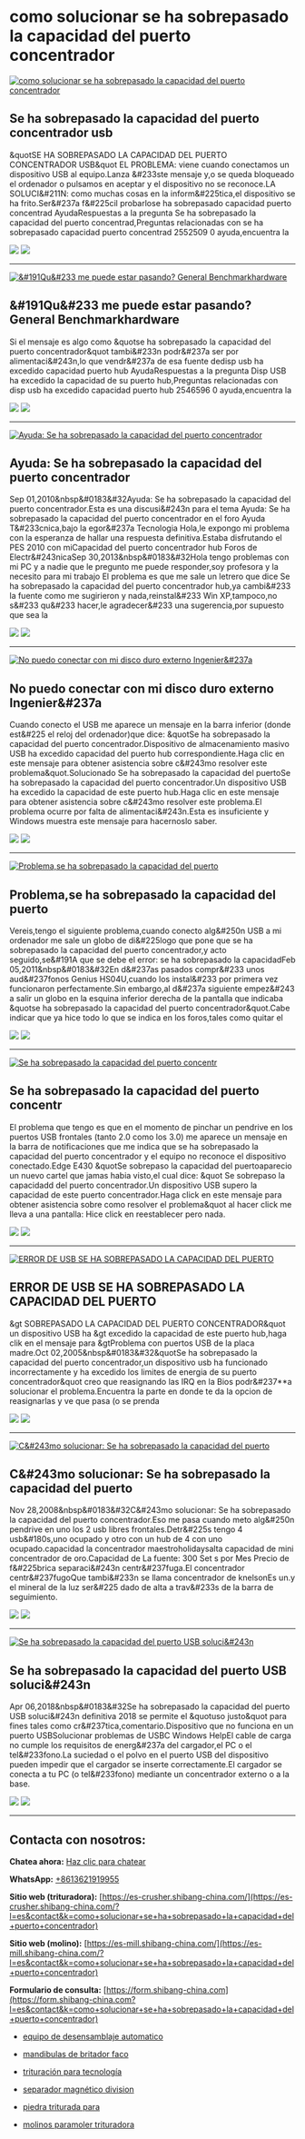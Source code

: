 # como solucionar se ha sobrepasado la capacidad del puerto concentrador

<a href="https://swt.shibang-china.com/?l=es&img&k=como+solucionar+se+ha+sobrepasado+la+capacidad+del+puerto+concentrador" target="_blank">![como solucionar se ha sobrepasado la capacidad del puerto concentrador](http://static.shibang-china.com/all-800x300/1441.jpg)</a>

## Se ha sobrepasado la capacidad del puerto concentrador usb
&quotSE HA SOBREPASADO LA CAPACIDAD DEL PUERTO CONCENTRADOR USB&quot EL PROBLEMA: viene cuando conectamos un dispositivo USB al equipo.Lanza &#233ste mensaje y,o se queda bloqueado el ordenador o pulsamos en aceptar y el dispositivo no se reconoce.LA SOLUCI&#211N: como muchas cosas en la inform&#225tica,el dispositivo se ha frito.Ser&#237a f&#225cil probarlose ha sobrepasado capacidad puerto concentrad AyudaRespuestas a la pregunta Se ha sobrepasado la capacidad del puerto concentrad,Preguntas relacionadas con se ha sobrepasado capacidad puerto concentrad 2552509 0 ayuda,encuentra la


<a href="https://whatsapp.shibangsoft.com/WhatsApp.php" target="_blank" title="WhatsApp">![](http://static.shibang-china.com/icon/whatsapp.png)</a> <a href="https://swt.shibang-china.com/?l=es&icon&k=como+solucionar+se+ha+sobrepasado+la+capacidad+del+puerto+concentrador" target="_blank">![](http://static.shibang-china.com/icon/chat-es.png)</a>

---

<a href="https://swt.shibang-china.com/?l=es&img&k=como+solucionar+se+ha+sobrepasado+la+capacidad+del+puerto+concentrador" target="_blank">![&#191Qu&#233 me puede estar pasando? General Benchmarkhardware](http://static.shibang-china.com/all-800x300/416.jpg)</a>

## &#191Qu&#233 me puede estar pasando? General Benchmarkhardware
Si el mensaje es algo como &quotse ha sobrepasado la capacidad del puerto concentrador&quot tambi&#233n podr&#237a ser por alimentaci&#243n,lo que vendr&#237a de esa fuente dedisp usb ha excedido capacidad puerto hub AyudaRespuestas a la pregunta Disp USB ha excedido la capacidad de su puerto hub,Preguntas relacionadas con disp usb ha excedido capacidad puerto hub 2546596 0 ayuda,encuentra la


<a href="https://whatsapp.shibangsoft.com/WhatsApp.php" target="_blank" title="WhatsApp">![](http://static.shibang-china.com/icon/whatsapp.png)</a> <a href="https://swt.shibang-china.com/?l=es&icon&k=como+solucionar+se+ha+sobrepasado+la+capacidad+del+puerto+concentrador" target="_blank">![](http://static.shibang-china.com/icon/chat-es.png)</a>

---

<a href="https://swt.shibang-china.com/?l=es&img&k=como+solucionar+se+ha+sobrepasado+la+capacidad+del+puerto+concentrador" target="_blank">![Ayuda: Se ha sobrepasado la capacidad del puerto concentrador](http://static.shibang-china.com/all-800x300/607.jpg)</a>

## Ayuda: Se ha sobrepasado la capacidad del puerto concentrador
Sep 01,2010&nbsp&#0183&#32Ayuda: Se ha sobrepasado la capacidad del puerto concentrador.Esta es una discusi&#243n para el tema Ayuda: Se ha sobrepasado la capacidad del puerto concentrador en el foro Ayuda T&#233cnica,bajo la egor&#237a Tecnologia Hola,le expongo mi problema con la esperanza de hallar una respuesta definitiva.Estaba disfrutando el PES 2010 con miCapacidad del puerto concentrador hub Foros de Electr&#243nicaSep 30,2013&nbsp&#0183&#32Hola tengo problemas con mi PC y a nadie que le pregunto me puede responder,soy profesora y la necesito para mi trabajo El problema es que me sale un letrero que dice Se ha sobrepasado la capacidad del puerto concentrador hub,ya cambi&#233 la fuente como me sugirieron y nada,reinstal&#233 Win XP,tampoco,no s&#233 qu&#233 hacer,le agradecer&#233 una sugerencia,por supuesto que sea la


<a href="https://whatsapp.shibangsoft.com/WhatsApp.php" target="_blank" title="WhatsApp">![](http://static.shibang-china.com/icon/whatsapp.png)</a> <a href="https://swt.shibang-china.com/?l=es&icon&k=como+solucionar+se+ha+sobrepasado+la+capacidad+del+puerto+concentrador" target="_blank">![](http://static.shibang-china.com/icon/chat-es.png)</a>

---

<a href="https://swt.shibang-china.com/?l=es&img&k=como+solucionar+se+ha+sobrepasado+la+capacidad+del+puerto+concentrador" target="_blank">![No puedo conectar con mi disco duro externo Ingenier&#237a](http://static.shibang-china.com/all-800x300/569.jpg)</a>

## No puedo conectar con mi disco duro externo Ingenier&#237a
Cuando conecto el USB me aparece un mensaje en la barra inferior (donde est&#225 el reloj del ordenador)que dice: &quotSe ha sobrepasado la capacidad del puerto concentrador.Dispositivo de almacenamiento masivo USB ha excedido capacidad del puerto hub correspondiente.Haga clic en este mensaje para obtener asistencia sobre c&#243mo resolver este problema&quot.Solucionado Se ha sobrepasado la capacidad del puertoSe ha sobrepasado la capacidad del puerto concentrador.Un dispositivo USB ha excedido la capacidad de este puerto hub.Haga clic en este mensaje para obtener asistencia sobre c&#243mo resolver este problema.El problema ocurre por falta de alimentaci&#243n.Esta es insuficiente y Windows muestra este mensaje para hacernoslo saber.


<a href="https://whatsapp.shibangsoft.com/WhatsApp.php" target="_blank" title="WhatsApp">![](http://static.shibang-china.com/icon/whatsapp.png)</a> <a href="https://swt.shibang-china.com/?l=es&icon&k=como+solucionar+se+ha+sobrepasado+la+capacidad+del+puerto+concentrador" target="_blank">![](http://static.shibang-china.com/icon/chat-es.png)</a>

---

<a href="https://swt.shibang-china.com/?l=es&img&k=como+solucionar+se+ha+sobrepasado+la+capacidad+del+puerto+concentrador" target="_blank">![Problema,se ha sobrepasado la capacidad del puerto](http://static.shibang-china.com/all-800x300/636.jpg)</a>

## Problema,se ha sobrepasado la capacidad del puerto
Vereis,tengo el siguiente problema,cuando conecto alg&#250n USB a mi ordenador me sale un globo de di&#225logo que pone que se ha sobrepasado la capacidad del puerto concentrador,y acto seguido,se&#191A que se debe el error: se ha sobrepasado la capacidadFeb 05,2011&nbsp&#0183&#32En d&#237as pasados compr&#233 unos aud&#237fonos Genius HS04U,cuando los instal&#233 por primera vez funcionaron perfectamente.Sin embargo,al d&#237a siguiente empez&#243 a salir un globo en la esquina inferior derecha de la pantalla que indicaba &quotse ha sobrepasado la capacidad del puerto concentrador&quot.Cabe indicar que ya hice todo lo que se indica en los foros,tales como quitar el


<a href="https://whatsapp.shibangsoft.com/WhatsApp.php" target="_blank" title="WhatsApp">![](http://static.shibang-china.com/icon/whatsapp.png)</a> <a href="https://swt.shibang-china.com/?l=es&icon&k=como+solucionar+se+ha+sobrepasado+la+capacidad+del+puerto+concentrador" target="_blank">![](http://static.shibang-china.com/icon/chat-es.png)</a>

---

<a href="https://swt.shibang-china.com/?l=es&img&k=como+solucionar+se+ha+sobrepasado+la+capacidad+del+puerto+concentrador" target="_blank">![Se ha sobrepasado la capacidad del puerto concentr](http://static.shibang-china.com/all-800x300/1260.jpg)</a>

## Se ha sobrepasado la capacidad del puerto concentr
El problema que tengo es que en el momento de pinchar un pendrive en los puertos USB frontales (tanto 2.0 como los 3.0) me aparece un mensaje en la barra de notificaciones que me indica que se ha sobrepasado la capacidad del puerto concentrador y el equipo no reconoce el dispositivo conectado.Edge E430 &quotSe sobrepaso la capacidad del puertoaparecio un nuevo cartel que jamas habia visto,el cual dice: &quot Se sobrepaso la capacidadd del puerto concentrador.Un dispositivo USB supero la capacidad de este puerto concentrador.Haga click en este mensaje para obtener asistencia sobre como resolver el problema&quot al hacer click me lleva a una pantalla: Hice click en reestablecer pero nada.


<a href="https://whatsapp.shibangsoft.com/WhatsApp.php" target="_blank" title="WhatsApp">![](http://static.shibang-china.com/icon/whatsapp.png)</a> <a href="https://swt.shibang-china.com/?l=es&icon&k=como+solucionar+se+ha+sobrepasado+la+capacidad+del+puerto+concentrador" target="_blank">![](http://static.shibang-china.com/icon/chat-es.png)</a>

---

<a href="https://swt.shibang-china.com/?l=es&img&k=como+solucionar+se+ha+sobrepasado+la+capacidad+del+puerto+concentrador" target="_blank">![ERROR DE USB SE HA SOBREPASADO LA CAPACIDAD DEL PUERTO](http://static.shibang-china.com/all-800x300/416.jpg)</a>

## ERROR DE USB SE HA SOBREPASADO LA CAPACIDAD DEL PUERTO
&gt SOBREPASADO LA CAPACIDAD DEL PUERTO CONCENTRADOR&quot un dispositivo USB ha &gt excedido la capacidad de este puerto hub,haga clik en el mensaje para &gtProblema con puertos USB de la placa madre.Oct 02,2005&nbsp&#0183&#32&quotSe ha sobrepasado la capacidad del puerto concentrador,un dispositivo usb ha funcionado incorrectamente y ha excedido los limites de energia de su puerto concentrador&quot creo que reasignando las IRQ en la Bios podr&#237**a solucionar el problema.Encuentra la parte en donde te da la opcion de reasignarlas y ve que pasa (o se prenda


<a href="https://whatsapp.shibangsoft.com/WhatsApp.php" target="_blank" title="WhatsApp">![](http://static.shibang-china.com/icon/whatsapp.png)</a> <a href="https://swt.shibang-china.com/?l=es&icon&k=como+solucionar+se+ha+sobrepasado+la+capacidad+del+puerto+concentrador" target="_blank">![](http://static.shibang-china.com/icon/chat-es.png)</a>

---

<a href="https://swt.shibang-china.com/?l=es&img&k=como+solucionar+se+ha+sobrepasado+la+capacidad+del+puerto+concentrador" target="_blank">![C&#243mo solucionar: Se ha sobrepasado la capacidad del puerto](http://static.shibang-china.com/all-800x300/1152.jpg)</a>

## C&#243mo solucionar: Se ha sobrepasado la capacidad del puerto
Nov 28,2008&nbsp&#0183&#32C&#243mo solucionar: Se ha sobrepasado la capacidad del puerto concentrador.Eso me pasa cuando meto alg&#250n pendrive en uno los 2 usb libres frontales.Detr&#225s tengo 4 usb&#180s,uno ocupado y otro con un hub de 4 con uno ocupado.capacidad la concentrador maestroholidaysalta capacidad de mini concentrador de oro.Capacidad de La fuente: 300 Set s por Mes Precio de f&#225brica separaci&#243n centr&#237fuga.El concentrador centr&#237fugoQue tambi&#233n se llama concentrador de knelsonEs un.y el mineral de la luz ser&#225 dado de alta a trav&#233s de la barra de seguimiento.


<a href="https://whatsapp.shibangsoft.com/WhatsApp.php" target="_blank" title="WhatsApp">![](http://static.shibang-china.com/icon/whatsapp.png)</a> <a href="https://swt.shibang-china.com/?l=es&icon&k=como+solucionar+se+ha+sobrepasado+la+capacidad+del+puerto+concentrador" target="_blank">![](http://static.shibang-china.com/icon/chat-es.png)</a>

---

<a href="https://swt.shibang-china.com/?l=es&img&k=como+solucionar+se+ha+sobrepasado+la+capacidad+del+puerto+concentrador" target="_blank">![Se ha sobrepasado la capacidad del puerto USB soluci&#243n](http://static.shibang-china.com/all-800x300/157.jpg)</a>

## Se ha sobrepasado la capacidad del puerto USB soluci&#243n
Apr 06,2018&nbsp&#0183&#32Se ha sobrepasado la capacidad del puerto USB soluci&#243n definitiva 2018 se permite el &quotuso justo&quot para fines tales como cr&#237tica,comentario.Dispositivo que no funciona en un puerto USBSolucionar problemas de USBC Windows HelpEl cable de carga no cumple los requisitos de energ&#237a del cargador,el PC o el tel&#233fono.La suciedad o el polvo en el puerto USB del dispositivo pueden impedir que el cargador se inserte correctamente.El cargador se conecta a tu PC (o tel&#233fono) mediante un concentrador externo o a la base.


<a href="https://whatsapp.shibangsoft.com/WhatsApp.php" target="_blank" title="WhatsApp">![](http://static.shibang-china.com/icon/whatsapp.png)</a> <a href="https://swt.shibang-china.com/?l=es&icon&k=como+solucionar+se+ha+sobrepasado+la+capacidad+del+puerto+concentrador" target="_blank">![](http://static.shibang-china.com/icon/chat-es.png)</a>

---
## Contacta con nosotros:

**Chatea ahora:** [Haz clic para chatear](https://swt.shibang-china.com?l=es&contact&k=como+solucionar+se+ha+sobrepasado+la+capacidad+del+puerto+concentrador)

**WhatsApp:**  [+8613621919955](https://whatsapp.shibangsoft.com/WhatsApp.php)

**Sitio web (trituradora):** [https://es-crusher.shibang-china.com/](https://es-crusher.shibang-china.com/?l=es&contact&k=como+solucionar+se+ha+sobrepasado+la+capacidad+del+puerto+concentrador)

**Sitio web (molino):** [https://es-mill.shibang-china.com/](https://es-mill.shibang-china.com/?l=es&contact&k=como+solucionar+se+ha+sobrepasado+la+capacidad+del+puerto+concentrador)

**Formulario de consulta:** [https://form.shibang-china.com](https://form.shibang-china.com?l=es&contact&k=como+solucionar+se+ha+sobrepasado+la+capacidad+del+puerto+concentrador)

* [equipo de desensamblaje automatico](../72/equipo%20de%20desensamblaje%20automatico.md)

* [mandibulas de britador faco](../71/mandibulas%20de%20britador%20faco.md)

* [trituración para tecnología](../79/trituraci%C3%B3n%20para%20tecnolog%C3%ADa.md)

* [separador magnético division](../76/separador%20magn%C3%A9tico%20division.md)

* [piedra triturada para](../80/piedra%20triturada%20para.md)

* [molinos paramoler trituradora](../75/molinos%20paramoler%20trituradora.md)
